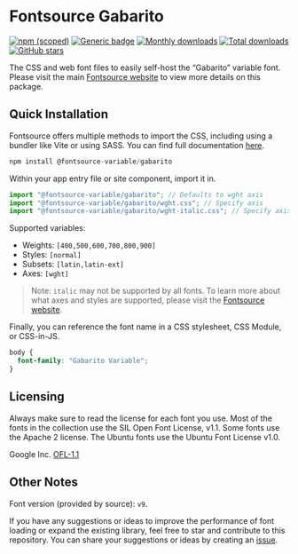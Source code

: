 # Fontsource Gabarito

[![npm (scoped)](https://img.shields.io/npm/v/@fontsource-variable/gabarito?color=brightgreen)](https://www.npmjs.com/package/@fontsource-variable/gabarito) [![Generic badge](https://img.shields.io/badge/fontsource-passing-brightgreen)](https://github.com/fontsource/fontsource) [![Monthly downloads](https://badgen.net/npm/dm/@fontsource-variable/gabarito)](https://github.com/fontsource/fontsource) [![Total downloads](https://badgen.net/npm/dt/@fontsource-variable/gabarito)](https://github.com/fontsource/fontsource) [![GitHub stars](https://img.shields.io/github/stars/fontsource/fontsource.svg?style=social&label=Star)](https://github.com/fontsource/fontsource/stargazers)

The CSS and web font files to easily self-host the “Gabarito” variable font. Please visit the main [Fontsource website](https://fontsource.org/fonts/gabarito) to view more details on this package.

## Quick Installation

Fontsource offers multiple methods to import the CSS, including using a bundler like Vite or using SASS. You can find full documentation [here](https://fontsource.org/docs/getting-started/introduction).

```javascript
npm install @fontsource-variable/gabarito
```

Within your app entry file or site component, import it in.

```javascript
import "@fontsource-variable/gabarito"; // Defaults to wght axis
import "@fontsource-variable/gabarito/wght.css"; // Specify axis
import "@fontsource-variable/gabarito/wght-italic.css"; // Specify axis and style
```

Supported variables:
- Weights: `[400,500,600,700,800,900]`
- Styles: `[normal]`
- Subsets: `[latin,latin-ext]`
- Axes: `[wght]`

> Note: `italic` may not be supported by all fonts. To learn more about what axes and styles are supported, please visit the [Fontsource website](https://fontsource.org/fonts/gabarito).

Finally, you can reference the font name in a CSS stylesheet, CSS Module, or CSS-in-JS.

```css
body {
  font-family: "Gabarito Variable";
}
```

## Licensing
Always make sure to read the license for each font you use. Most of the fonts in the collection use the SIL Open Font License, v1.1. Some fonts use the Apache 2 license. The Ubuntu fonts use the Ubuntu Font License v1.0.

Google Inc.
[OFL-1.1](http://scripts.sil.org/OFL)

## Other Notes
Font version (provided by source): `v9`.

If you have any suggestions or ideas to improve the performance of font loading or expand the existing library, feel free to star and contribute to this repository. You can share your suggestions or ideas by creating an [issue](https://github.com/fontsource/fontsource/issues).